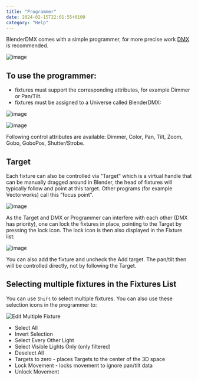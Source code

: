 ```yaml
---
title: "Programmer"
date: 2024-02-15T22:01:55+0100
category: "Help"
---
```


BlenderDMX comes with a simple programmer, for more precise work [DMX](../dmx) is recommended.

![image](../media/programmer.png)

## To use the programmer:

- fixtures must support the corresponding attributes, for example Dimmer or Pan/Tilt.
- fixtures must be assigned to a Universe called BlenderDMX:

![image](../media/protocols_blenderdmx.png)

![image](../media/fixtures_list.png)


Following control attributes are available: Dimmer, Color, Pan, Tilt, Zoom, Gobo, GoboPos, Shutter/Strobe.

## Target

Each fixture can also be controlled via "Target" which is a virtual handle that can be manually dragged around in Blender, the head of fixtures will typically follow and point at this target. Other programs (for example Vectorworks) call this "focus point".

![image](https://github.com/open-stage/blender-dmx/assets/3680926/d7f6462b-23c2-4076-8b15-3de7b3615486)

As the Target and DMX or Programmer can interfere with each other (DMX has priority), one can lock the fixtures in place, pointing to the Target by pressing the lock icon. The lock icon is then also displayed in the Fixture list:

![image](../media/fixtures_locked.png)

You can also add the fixture and uncheck the Add target. The pan/tilt then will be controlled directly, not by following the Target.


## Selecting multiple fixtures in the Fixtures List

You can use `Shift` to select multiple fixtures. You can also use these selection icons in the programmer to:

![Edit Multiple Fixture](../media/selection.png)

- Select All
- Invert Selection
- Select Every Other Light
- Select Visible Lights Only (only filtered)
- Deselect All
- Targets to zero - places Targets to the center of the 3D space
- Lock Movement - locks movement to ignore pan/tilt data
- Unlock Movement
